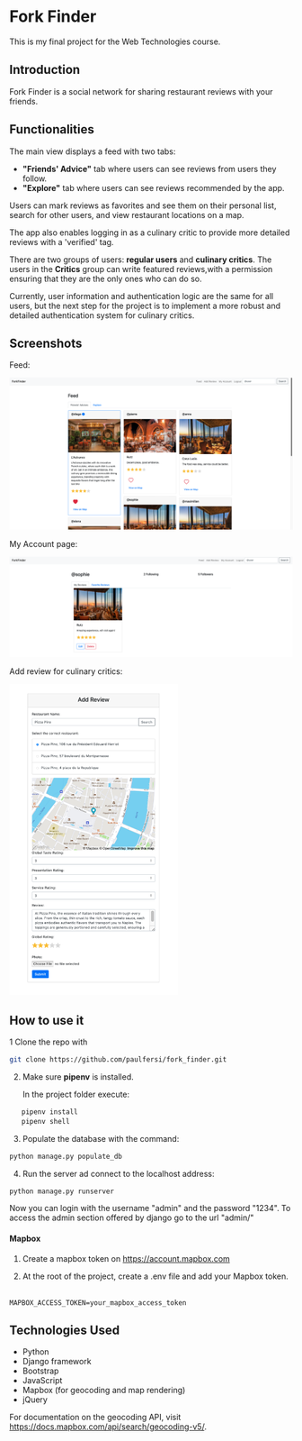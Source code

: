 # Fork Finder

This is my final project for the Web Technologies course.

## Introduction

Fork Finder is a social network for sharing restaurant reviews with your friends.
## Functionalities

The main view displays a feed with two tabs:
- **"Friends' Advice"** tab where users can see reviews from users they follow.
- **"Explore"** tab where users can see reviews recommended by the app.

Users can mark reviews as favorites and see them on their personal list, search for other users, and view restaurant locations on a map.

The app also enables logging in as a culinary critic to provide more detailed reviews with a 'verified' tag.

There are two groups of users: **regular users** and **culinary critics**. The users in the **Critics** group can write featured reviews,with a permission ensuring that they are the only ones who can do so.

Currently, user information and authentication logic are the same for all users, but the next step for the project is to implement a more robust and detailed authentication system for culinary critics.

## Screenshots

Feed:
<p align="center">
  <img src="/docs/screenshots/feed.png">
</p>

My Account page:
<p align="center">
  <img src="/docs/screenshots/my_account.png">
</p>

Add review for culinary critics:
<p >
  <img src="/docs/screenshots/add_critic_review.png" width="300">
</p>


## How to use it 

1 Clone the repo with 
```bash
git clone https://github.com/paulfersi/fork_finder.git

```

2. Make sure **pipenv** is installed.
   
   In the project folder execute:

```bash
   pipenv install
   pipenv shell  
```

3. Populate the database with the command:
   
```bash
python manage.py populate_db
```

4. Run the server ad connect to the localhost address:
   
```bash
python manage.py runserver
```    

Now you can login with the username "admin" and the password "1234".
To access the admin section offered by django go to the url "admin/"

#### Mapbox

1. Create a mapbox token on https://account.mapbox.com

2. At the root of the project, create a .env file and add your Mapbox token.

```env

MAPBOX_ACCESS_TOKEN=your_mapbox_access_token

```

## Technologies Used

- Python
- Django framework
- Bootstrap
- JavaScript
- Mapbox (for geocoding and map rendering)
- jQuery

For documentation on the geocoding API, visit https://docs.mapbox.com/api/search/geocoding-v5/.